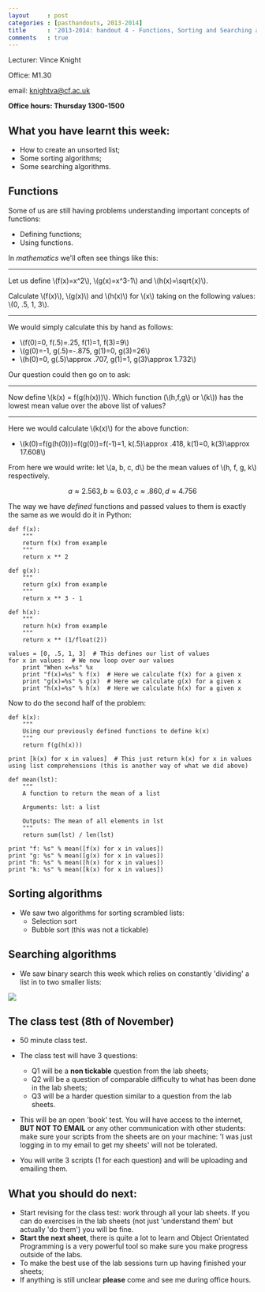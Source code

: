 ```yaml
---
layout     : post
categories : [pasthandouts, 2013-2014]
title      : '2013-2014: handout 4 - Functions, Sorting and Searching algorithms and what to expect on the class test.'
comments   : true
---
```

Lecturer: Vince Knight

Office: M1.30

email: knightva@cf.ac.uk

**Office hours: Thursday 1300-1500**

## What you have learnt this week:

- How to create an unsorted list;
- Some sorting algorithms;
- Some searching algorithms.

## Functions

Some of us are still having problems understanding important concepts of functions:

- Defining functions;
- Using functions.

In *mathematics* we'll often see things like this:

---

Let us define \\(f(x)=x^2\\), \\(g(x)=x^3-1\\) and \\(h(x)=\sqrt{x}\\).

Calculate \\(f(x)\\), \\(g(x)\\) and \\(h(x)\\) for \\(x\\) taking on the following values: \\(0, .5, 1, 3\\).

---

We would simply calculate this by hand as follows:

- \\(f(0)=0, f(.5)=.25, f(1)=1, f(3)=9\\)
- \\(g(0)=-1, g(.5)=-.875, g(1)=0, g(3)=26\\)
- \\(h(0)=0, g(.5)\approx .707, g(1)=1, g(3)\approx 1.732\\)

Our question could then go on to ask:

---

Now define \\(k(x) = f(g(h(x)))\\). Which function (\\(h,f,g\\) or \\(k\\)) has the lowest mean value over the above list of values?

---

Here we would calculate \\(k(x)\\) for the above function:

- \\(k(0)=f(g(h(0)))=f(g(0))=f(-1)=1, k(.5)\approx .418, k(1)=0, k(3)\approx 17.608\\)

From here we would write: let \\(a, b, c, d\\) be the mean values of \\(h, f, g, k\\) respectively.

$$a\approx 2.563, b\approx 6.03, c\approx.860,d\approx4.756$$

The way we have *defined* functions and passed values to them is exactly the same as we would do it in Python:

    def f(x):
        """
        return f(x) from example
        """
        return x ** 2

    def g(x):
        """
        return g(x) from example
        """
        return x ** 3 - 1

    def h(x):
        """
        return h(x) from example
        """
        return x ** (1/float(2))

    values = [0, .5, 1, 3]  # This defines our list of values
    for x in values:  # We now loop over our values
        print "When x=%s" %x
        print "f(x)=%s" % f(x)  # Here we calculate f(x) for a given x
        print "g(x)=%s" % g(x)  # Here we calculate g(x) for a given x
        print "h(x)=%s" % h(x)  # Here we calculate h(x) for a given x

Now to do the second half of the problem:

    def k(x):
        """
        Using our previously defined functions to define k(x)
        """
        return f(g(h(x)))

    print [k(x) for x in values]  # This just return k(x) for x in values using list comprehensions (this is another way of what we did above)

    def mean(lst):
        """
        A function to return the mean of a list

        Arguments: lst: a list

        Outputs: The mean of all elements in lst
        """
        return sum(lst) / len(lst)

    print "f: %s" % mean([f(x) for x in values])
    print "g: %s" % mean([g(x) for x in values])
    print "h: %s" % mean([h(x) for x in values])
    print "k: %s" % mean([k(x) for x in values])

## Sorting algorithms

- We saw two algorithms for sorting scrambled lists:
    - Selection sort
    - Bubble sort (this was not a tickable)

## Searching algorithms

- We saw binary search this week which relies on constantly 'dividing' a list in to two smaller lists:

![]({{site.baseurl}}/Handouts/PastHandouts/2013-2014/Images/binary.svg)

## The class test (8th of November)

- 50 minute class test.
- The class test will have 3 questions:

    - Q1 will be a **non tickable** question from the lab sheets;
    - Q2 will be a question of comparable difficulty to what has been done in the lab sheets;
    - Q3 will be a harder question similar to a question from the lab sheets.
- This will be an open 'book' test. You will have access to the internet, **BUT NOT TO EMAIL** or any other communication with other students: make sure your scripts from the sheets are on your machine: 'I was just logging in to my email to get my sheets' will not be tolerated.
- You will write 3 scripts (1 for each question) and will be uploading and emailing them.

## What you should do next:

- Start revising for the class test: work through all your lab sheets. If you can do exercises in the lab sheets (not just 'understand them' but actually 'do them') you will be fine.
- **Start the next sheet**, there is quite a lot to learn and Object Orientated Programming is a very powerful tool so make sure you make progress outside of the labs.
- To make the best use of the lab sessions turn up having finished your sheets;
- If anything is still unclear **please** come and see me during office hours.
